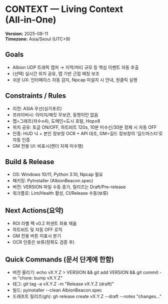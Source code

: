 # CONTEXT — Living Context (All‑in‑One)

**Version:** 2025-08-11  
**Timezone:** Asia/Seoul (UTC+9)

## Goals
- Albion UDP 트래픽 캡처 → 지역/파티 규모 등 핵심 이벤트 자동 추출
- (선택) 실시간 위치 공유, 맵 기반 근접 매칭 보조
- 쉬운 UX: 인터페이스 자동 감지, Npcap 미설치 시 안내, 원클릭 실행

## Constraints / Rules
- 리전: ASIA 우선(싱가포르)
- 프라이버시: 이미지/패킷 무보관, 동명이인 없음
- 맵=그래프(차수≤4), 도메인=도시 포털, Hop≤8
- 위치 공유: 토글 ON/OFF, 하트비트 120s, 10분 미수신/30분 정체 시 자동 OFF
- 인증: HUD 닉 + 본인 정보창 OCR + API 대조, GM=길드 정보창의 ‘길드마스터’로 자동 인증
- GM 전용 UI: 비표시(렌더 자체 미수행)

## Build & Release
- OS: Windows 10/11, Python 3.10, Npcap 필요
- 패키징: PyInstaller (AlbionBeacon.spec)
- 버전: VERSION 파일 수동 증가, 릴리즈는 Draft/Pre-release
- 워크플로: Lint/Health 활성, CI/Release 수동(보류)

## Next Actions(요약)
- ROI 라벨 팩 v0.2 퍼센트 좌표 채움
- 하트비트 및 자동 OFF 로직
- GM 전용 버튼 미표시 분기
- OCR 인증은 보류(정확도 검증 후)

## Quick Commands (문서 단계에 한함)
- 버전 올리기:  echo vX.Y.Z > VERSION && git add VERSION && git commit -m "chore: bump vX.Y.Z"
- 태그:         git tag -a vX.Y.Z -m "Release vX.Y.Z (draft)"
- 빌드:         pyinstaller --clean AlbionBeacon.spec
- 드래프트 릴리즈(gh): gh release create vX.Y.Z --draft --notes "changes..."
